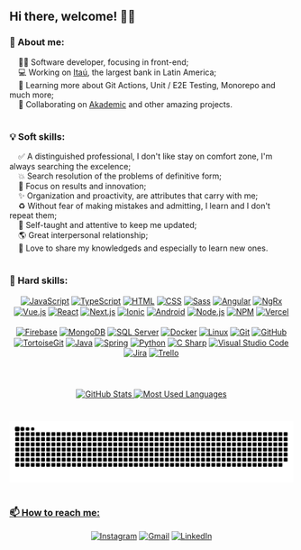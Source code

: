 ## Hi there, welcome! 👋🏻

### 🏡 About me:

&nbsp;&nbsp;&nbsp;&nbsp;👨‍💻 Software developer, focusing in front-end;<br>
&nbsp;&nbsp;&nbsp;&nbsp;💻 Working on <a href="https://www.itau.com.br">Itaú</a>, the largest bank in Latin America;<br>
&nbsp;&nbsp;&nbsp;&nbsp;🌱 Learning more about Git Actions, Unit / E2E Testing, Monorepo and much more;<br>
&nbsp;&nbsp;&nbsp;&nbsp;🤝 Collaborating on <a href="https://github.com/patrickgdl/akademic">Akademic</a> and other amazing projects.

#

### 💡 Soft skills:

&nbsp;&nbsp;&nbsp;&nbsp;✅ A distinguished professional, I don't like stay on comfort zone, I'm always searching the excelence; <br>
&nbsp;&nbsp;&nbsp;&nbsp;💥 Search resolution of the problems of definitive form; <br>
&nbsp;&nbsp;&nbsp;&nbsp;🎯 Focus on results and innovation; <br>
&nbsp;&nbsp;&nbsp;&nbsp;✨ Organization and proactivity, are attributes that carry with me; <br>
&nbsp;&nbsp;&nbsp;&nbsp;♻ Without fear of making mistakes and admitting, I learn and I don't repeat them; <br>
&nbsp;&nbsp;&nbsp;&nbsp;🧠 Self-taught and attentive to keep me updated; <br>
&nbsp;&nbsp;&nbsp;&nbsp;🌎 Great interpersonal relationship; <br>
&nbsp;&nbsp;&nbsp;&nbsp;💖 Love to share my knowledgeds and especially to learn new ones.

#

### 🚀 Hard skills:

<div align="center">
  <a href="https://developer.mozilla.org/en-US/docs/Web/JavaScript" target="_blank"><img align="center" alt="JavaScript" title="JavaScript" height="30" width="40" src="https://cdn.jsdelivr.net/gh/devicons/devicon/icons/javascript/javascript-original.svg"></a>
  <a href="https://typescriptlang.org" target="_blank"><img align="center" alt="TypeScript" title="TypeScript" height="30" width="40" src="https://cdn.jsdelivr.net/gh/devicons/devicon/icons/typescript/typescript-original.svg"></a>
  <a href="https://developer.mozilla.org/en-US/docs/Web/HTML" target="_blank"><img align="center" alt="HTML" title="HTML" height="30" width="40" src="https://cdn.jsdelivr.net/gh/devicons/devicon/icons/html5/html5-original.svg"></a>
  <a href="https://developer.mozilla.org/en-US/docs/Web/CSS" target="_blank"><img align="center" alt="CSS" title="CSS" height="30" width="40" src="https://cdn.jsdelivr.net/gh/devicons/devicon/icons/css3/css3-original.svg"></a>
  <a href="https://sass-lang.com" target="_blank"><img align="center" alt="Sass" title="Sass" height="30" width="40" src="https://cdn.jsdelivr.net/gh/devicons/devicon/icons/sass/sass-original.svg"></a>
  <a href="https://angular.io" target="_blank"><img align="center" alt="Angular" title="Angular" height="30" width="40" src="https://cdn.jsdelivr.net/gh/devicons/devicon/icons/angularjs/angularjs-plain.svg"></a>
  <a href="https://ngrx.io" target="_blank"><img align="center" alt="NgRx" title="NgRx" height="32" width="40" src="https://ngrx.io/assets/images/badge.svg" target="_blank"></a>
  <a href="https://vuejs.org" target="_blank"><img align="center" alt="Vue.js" title="Vue.js" height="30" width="40" src="https://cdn.jsdelivr.net/gh/devicons/devicon/icons/vuejs/vuejs-original.svg"></a>
  <a href="https://reactjs.org" target="_blank"><img align="center" alt="React" title="React" height="30" width="40" src="https://cdn.jsdelivr.net/gh/devicons/devicon/icons/react/react-original.svg"></a>
  <a href="https://nextjs.org" target="_blank"><img align="center" alt="Next.js" title="Next.js" height="30" width="40" src="https://cdn.jsdelivr.net/gh/devicons/devicon/icons/nextjs/nextjs-original.svg"></a>
  <a href="https://ionicframework.com" target="_blank"><img align="center" alt="Ionic" title="Ionic" height="30" width="40" src="https://cdn.jsdelivr.net/gh/devicons/devicon/icons/ionic/ionic-original.svg"></a>
  <a href="https://android.com" target="_blank"><img align="center" alt="Android" title="Android" height="30" width="40" src="https://cdn.jsdelivr.net/gh/devicons/devicon/icons/android/android-original.svg"></a>
  <a href="https://nodejs.org" target="_blank"><img align="center" alt="Node.js" title="Node.js" height="30" width="40" src="https://cdn.jsdelivr.net/gh/devicons/devicon/icons/nodejs/nodejs-original.svg"></a>
  <a href="https://npmjs.com" target="_blank"><img align="center" alt="NPM" title="NPM" height="30" width="40" src="https://cdn.jsdelivr.net/gh/devicons/devicon/icons/npm/npm-original-wordmark.svg"></a>
  <a href="https://vercel.com" target="_blank"><img align="center" alt="Vercel" title="Vercel" height="30" width="40" src="https://www.svgrepo.com/show/327408/logo-vercel.svg"></a>
  <br><br>
  <a href="https://firebase.google.com" target="_blank"><img align="center" alt="Firebase" title="Firebase" height="30" width="40" src="https://cdn.jsdelivr.net/gh/devicons/devicon/icons/firebase/firebase-plain.svg"></a>
  <a href="https://mongodb.com" target="_blank"><img align="center" alt="MongoDB" title="MongoDB" height="30" width="40" src="https://cdn.jsdelivr.net/gh/devicons/devicon/icons/mongodb/mongodb-original.svg"></a>
  <a href="https://microsoft.com/en-us/sql-server" target="_blank"><img align="center" alt="SQL Server" title="SQL Server" height="30" width="40" src="https://cdn.jsdelivr.net/gh/devicons/devicon/icons/microsoftsqlserver/microsoftsqlserver-plain.svg"></a>
  <a href="https://docker.com" target="_blank"><img align="center" alt="Docker" title="Docker" height="30" width="40" src="https://cdn.jsdelivr.net/gh/devicons/devicon/icons/docker/docker-plain.svg"></a>
  <a href="https://linux.org" target="_blank"><img align="center" alt="Linux" title="Linux" height="30" width="40" src="https://cdn.jsdelivr.net/gh/devicons/devicon/icons/linux/linux-original.svg"></a>
  <a href="https://git-scm.com" target="_blank"><img align="center" alt="Git" title="Git" height="30" width="40" src="https://cdn.jsdelivr.net/gh/devicons/devicon/icons/git/git-original.svg"></a>
  <a href="https://github.com" target="_blank"><img align="center" alt="GitHub" title="GitHub" height="30" width="40" src="https://cdn.jsdelivr.net/gh/devicons/devicon/icons/github/github-original.svg"></a>
  <a href="https://tortoisegit.org" target="_blank"><img align="center" alt="TortoiseGit" title="TortoiseGit" height="30" width="40" src="https://cdn.jsdelivr.net/gh/devicons/devicon/icons/tortoisegit/tortoisegit-original.svg"></a>
  <a href="https://java.com" target="_blank"><img align="center" alt="Java" title="Java" height="30" width="40" src="https://cdn.jsdelivr.net/gh/devicons/devicon/icons/java/java-original.svg"></a>
  <a href="https://spring.io" target="_blank"><img align="center" alt="Spring" title="Spring" height="30" width="40" src="https://cdn.jsdelivr.net/gh/devicons/devicon/icons/spring/spring-original.svg"></a>
  <a href="https://python.org" target="_blank"><img align="center" alt="Python" title="Python" height="30" width="40" src="https://cdn.jsdelivr.net/gh/devicons/devicon/icons/python/python-original.svg"></a>
  <a href="https://docs.microsoft.com/pt-br/dotnet/csharp" target="_blank"><img align="center" alt="C Sharp" title="C Sharp" height="30" width="40" src="https://cdn.jsdelivr.net/gh/devicons/devicon/icons/csharp/csharp-original.svg"></a>
  <a href="https://code.visualstudio.com" target="_blank"><img align="center" alt="Visual Studio Code" title="Visual Studio Code" height="30" width="40" src="https://cdn.jsdelivr.net/gh/devicons/devicon/icons/vscode/vscode-original.svg"></a>
  <a href="https://atlassian.com/software/jira" target="_blank"><img align="center" alt="Jira" title="Jira" height="30" width="40" src="https://cdn.jsdelivr.net/gh/devicons/devicon/icons/jira/jira-original.svg"></a>
  <a href="https://trello.com" target="_blank"><img align="center" alt="Trello" title="Trello" height="30" width="40" src="https://cdn.jsdelivr.net/gh/devicons/devicon/icons/trello/trello-plain.svg"></a>
</div>

#

<div align="center"><br>
  <a href="https://github.com/luizhc">
  <img alt="GitHub Stats" title="GitHub Stats" height="180em" src="https://github-readme-stats.vercel.app/api?username=luizhc&show_icons=true&theme=dracula&include_all_commits=true&count_private=true"/>
  <img alt="Most Used Languages" title="Most Used Languages" height="180em" src="https://github-readme-stats.vercel.app/api/top-langs/?username=luizhc&layout=compact&langs_count=6&theme=dracula"/>
</div>
  
#
  
<div align="center">
  <img alt="Snake Game" title="Snake Game" src="https://github.com/luizhc/luizhc/blob/output/github-contribution-grid-snake.svg">
</div>

#
  
### 📫 How to reach me:

<div align="center">
  <a href="https://instagram.com/luizhcorreia" target="_blank"><img alt="Instagram" title="Instagram" src="https://img.shields.io/badge/Instagram-E4405F?style=for-the-badge&logo=instagram&logoColor=white" target="_blank"></a>
  <a href = "mailto:luizhenriquecorreia1997@gmail.com"><img alt="Gmail" title="Gmail" src="https://img.shields.io/badge/-Gmail-%23333?style=for-the-badge&logo=gmail&logoColor=white" target="_blank"></a>
  <a href="https://linkedin.com/in/luizhc" target="_blank"><img alt="LinkedIn" title="LinkedIn" src="https://img.shields.io/badge/-LinkedIn-%230077B5?style=for-the-badge&logo=linkedin&logoColor=white" target="_blank"></a> 
</div>
